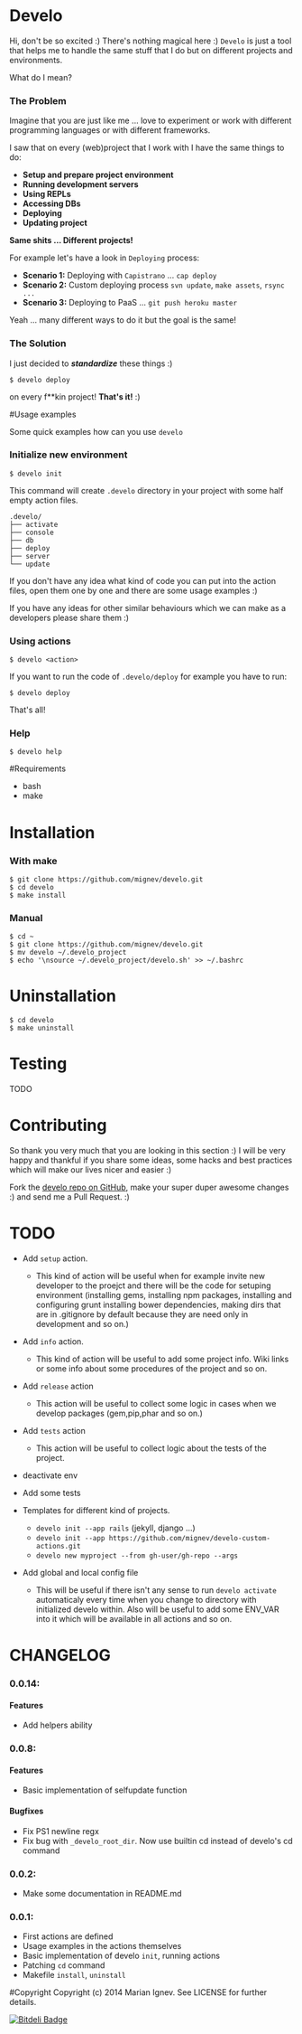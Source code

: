 Develo
=======

Hi, don't be so excited :) There's nothing magical here :) `Develo` is just a tool that helps me to handle the same stuff that I do but on different projects and environments.

What do I mean?

### The Problem

Imagine that you are just like me ... love to experiment or work with different programming languages or with different frameworks.

I saw that on every (web)project that I work with I have the same things to do:

- **Setup and prepare project environment**
- **Running development servers**
- **Using REPLs**
- **Accessing DBs**
- **Deploying**
- **Updating project**

**Same shits ... Different projects!**

For example let's have a look in `Deploying` process:

- **Scenario 1:** Deploying with `Capistrano` ... `cap deploy`
- **Scenario 2:** Custom deploying process `svn update`, `make assets`, `rsync ...`
- **Scenario 3:** Deploying to PaaS ... `git push heroku master`

Yeah ... many different ways to do it but the goal is the same!


### The Solution
I just decided to ***standardize*** these things :)

    $ develo deploy

on every f**kin project! **That's it!** :)


#Usage examples

Some quick examples how can you use `develo`

### Initialize new environment

    $ develo init

This command will create `.develo` directory in your project with some half empty action files.

    .develo/
    ├── activate
    ├── console
    ├── db
    ├── deploy
    ├── server
    └── update

If you don't have any idea what kind of code you can put into the action files, open them one by one and there are some usage examples :)

If you have any ideas for other similar behaviours which we can make as a developers please share them :)

### Using actions

    $ develo <action>

If you want to run the code of `.develo/deploy` for example you have to run:

    $ develo deploy

That's all!

### Help

    $ develo help


#Requirements

* bash
* make

# Installation

### With make

    $ git clone https://github.com/mignev/develo.git
    $ cd develo
    $ make install

### Manual

    $ cd ~
    $ git clone https://github.com/mignev/develo.git
    $ mv develo ~/.develo_project
    $ echo '\nsource ~/.develo_project/develo.sh' >> ~/.bashrc


# Uninstallation

    $ cd develo
    $ make uninstall

# Testing

TODO

# Contributing

So thank you very much that you are looking in this section :) I will be very happy and thankful if you share some ideas, some hacks and best practices which will make our lives nicer and easier :)

Fork the [develo repo on GitHub](https://github.com/mignev/develo), make your super duper awesome changes :) and send me a Pull Request. :)

# TODO
- Add `setup` action.

    - This kind of action will be useful when for example invite new developer to the proejct and there will be the code for setuping environment (installing gems, installing npm packages, installing and configuring grunt installing bower dependencies, making dirs that are in .gitignore by default because they are need only in development and so on.)

- Add `info` action.

    - This kind of action will be useful to add some project info. Wiki links or some info about some procedures of the project and so on.

- Add `release` action

    - This action will be useful to collect some logic in cases when we develop packages (gem,pip,phar and so on.)

- Add `tests` action

    - This action will be useful to collect logic about the tests of the project.

- deactivate env
- Add some tests
- Templates for different kind of projects.
  - `develo init --app rails` (jekyll, django ...)
  - `develo init --app https://github.com/mignev/develo-custom-actions.git`
  - `develo new myproject --from gh-user/gh-repo --args`

- Add global and local config file
    - This will be useful if there isn't any sense to run `develo activate` automaticaly every time when you change to directory with initialized develo within. Also will be useful to add some ENV_VAR into it which will be available in all actions and so on.

# CHANGELOG

### 0.0.14:

#### Features
- Add helpers ability

### 0.0.8:

#### Features
- Basic implementation of selfupdate function

#### Bugfixes
- Fix PS1 newline regx
- Fix bug with `_develo_root_dir`. Now use builtin cd instead of develo's cd command

### 0.0.2:

- Make some documentation in README.md

### 0.0.1:

- First actions are defined
- Usage examples in the actions themselves
- Basic implementation of develo `init`, running actions
- Patching `cd` command
- Makefile `install`, `uninstall`

#Copyright
Copyright (c) 2014 Marian Ignev. See LICENSE for further details.


[![Bitdeli Badge](https://d2weczhvl823v0.cloudfront.net/mignev/develo/trend.png)](https://bitdeli.com/free "Bitdeli Badge")

